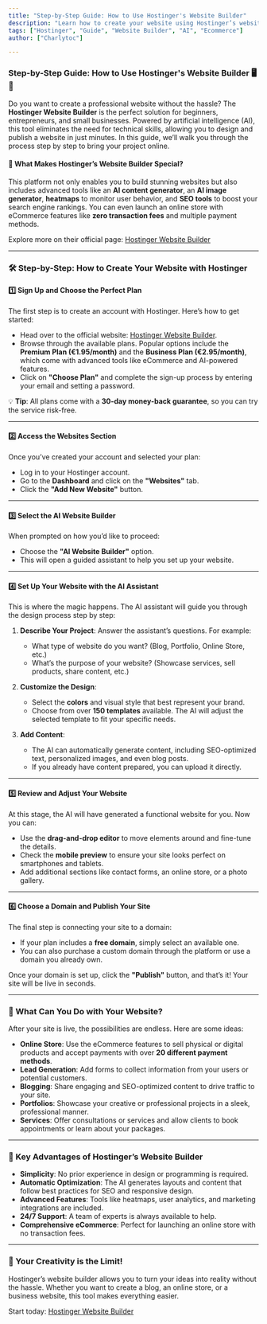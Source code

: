 ```yaml
---
title: "Step-by-Step Guide: How to Use Hostinger's Website Builder"
description: "Learn how to create your website using Hostinger’s website builder, from registration to publishing. A simple guide for beginners and entrepreneurs."
tags: ["Hostinger", "Guide", "Website Builder", "AI", "Ecommerce"]
author: ["Charlytoc"]

---
```


### Step-by-Step Guide: How to Use Hostinger's Website Builder 🖥️🚀

Do you want to create a professional website without the hassle? The **Hostinger Website Builder** is the perfect solution for beginners, entrepreneurs, and small businesses. Powered by artificial intelligence (AI), this tool eliminates the need for technical skills, allowing you to design and publish a website in just minutes. In this guide, we’ll walk you through the process step by step to bring your project online.

#### 🌟 What Makes Hostinger’s Website Builder Special?

This platform not only enables you to build stunning websites but also includes advanced tools like an **AI content generator**, an **AI image generator**, **heatmaps** to monitor user behavior, and **SEO tools** to boost your search engine rankings. You can even launch an online store with eCommerce features like **zero transaction fees** and multiple payment methods.

Explore more on their official page: [Hostinger Website Builder](https://www.hostinger.es/creador-de-paginas-web)  

---

### 🛠️ Step-by-Step: How to Create Your Website with Hostinger

#### 1️⃣ **Sign Up and Choose the Perfect Plan**
The first step is to create an account with Hostinger. Here’s how to get started:  

- Head over to the official website: [Hostinger Website Builder](https://www.hostinger.es/creador-de-paginas-web).  
- Browse through the available plans. Popular options include the **Premium Plan (€1.95/month)** and the **Business Plan (€2.95/month)**, which come with advanced tools like eCommerce and AI-powered features.  
- Click on **"Choose Plan"** and complete the sign-up process by entering your email and setting a password.  

💡 **Tip**: All plans come with a **30-day money-back guarantee**, so you can try the service risk-free.

---

#### 2️⃣ **Access the Websites Section**
Once you’ve created your account and selected your plan:  

- Log in to your Hostinger account.  
- Go to the **Dashboard** and click on the **"Websites"** tab.  
- Click the **"Add New Website"** button.

---

#### 3️⃣ **Select the AI Website Builder**
When prompted on how you’d like to proceed:  

- Choose the **"AI Website Builder"** option.  
- This will open a guided assistant to help you set up your website.

---

#### 4️⃣ **Set Up Your Website with the AI Assistant**
This is where the magic happens. The AI assistant will guide you through the design process step by step:  

1. **Describe Your Project**: Answer the assistant’s questions. For example:  
   - What type of website do you want? (Blog, Portfolio, Online Store, etc.)  
   - What’s the purpose of your website? (Showcase services, sell products, share content, etc.)  

2. **Customize the Design**:  
   - Select the **colors** and visual style that best represent your brand.  
   - Choose from over **150 templates** available. The AI will adjust the selected template to fit your specific needs.  

3. **Add Content**:  
   - The AI can automatically generate content, including SEO-optimized text, personalized images, and even blog posts.  
   - If you already have content prepared, you can upload it directly.

---

#### 5️⃣ **Review and Adjust Your Website**
At this stage, the AI will have generated a functional website for you. Now you can:  

- Use the **drag-and-drop editor** to move elements around and fine-tune the details.  
- Check the **mobile preview** to ensure your site looks perfect on smartphones and tablets.  
- Add additional sections like contact forms, an online store, or a photo gallery.

---

#### 6️⃣ **Choose a Domain and Publish Your Site**
The final step is connecting your site to a domain:  

- If your plan includes a **free domain**, simply select an available one.  
- You can also purchase a custom domain through the platform or use a domain you already own.  

Once your domain is set up, click the **"Publish"** button, and that’s it! Your site will be live in seconds.  

---

### 🎯 What Can You Do with Your Website?

After your site is live, the possibilities are endless. Here are some ideas:  

- **Online Store**: Use the eCommerce features to sell physical or digital products and accept payments with over **20 different payment methods**.  
- **Lead Generation**: Add forms to collect information from your users or potential customers.  
- **Blogging**: Share engaging and SEO-optimized content to drive traffic to your site.  
- **Portfolios**: Showcase your creative or professional projects in a sleek, professional manner.  
- **Services**: Offer consultations or services and allow clients to book appointments or learn about your packages.

---

### 🔑 Key Advantages of Hostinger’s Website Builder  

- **Simplicity**: No prior experience in design or programming is required.  
- **Automatic Optimization**: The AI generates layouts and content that follow best practices for SEO and responsive design.  
- **Advanced Features**: Tools like heatmaps, user analytics, and marketing integrations are included.  
- **24/7 Support**: A team of experts is always available to help.  
- **Comprehensive eCommerce**: Perfect for launching an online store with no transaction fees.

---

### 🚀 Your Creativity is the Limit!

Hostinger’s website builder allows you to turn your ideas into reality without the hassle. Whether you want to create a blog, an online store, or a business website, this tool makes everything easier.

Start today: [Hostinger Website Builder](https://www.hostinger.es/creador-de-paginas-web)  